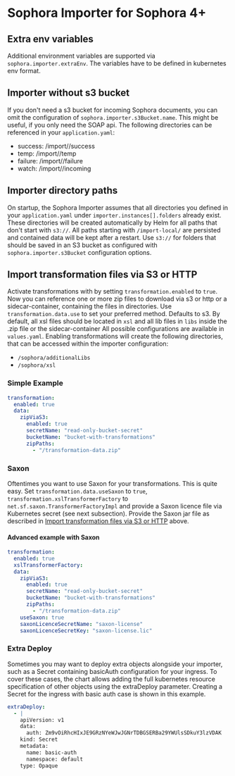 # Sophora Importer for Sophora 4+

## Extra env variables

Additional environment variables are supported via `sophora.importer.extraEnv`. The variables have to be defined in kubernetes env format.

## Importer without s3 bucket

If you don't need a s3 bucket for incoming Sophora documents, you can omit the configuration of `sophora.importer.s3Bucket.name`. This might be useful,
if you only need the SOAP api. The following directories can be referenced in your `application.yaml`:

* success: /import/<instance>/success
* temp: /import/<instance>/temp
* failure: /import/<instance>/failure
* watch: /import/<instance>/incoming

## Importer directory paths

On startup, the Sophora Importer assumes that all directories you defined in your `application.yaml` under `importer.instances[].folders` already exist.
These directories will be created automatically by Helm for all paths that don't start with `s3://`.
All paths starting with `/import-local/` are persisted and contained data will be kept after a restart. 
Use `s3://` for folders that should be saved in an S3 bucket as configured with `sophora.importer.s3Bucket` configuration options.

## Import transformation files via S3 or HTTP

Activate transformations with by setting `transformation.enabled` to `true`. Now you can reference one or more zip files to download via s3 or http 
or a sidecar-container, containing the files in directories. Use `transformation.data.use` to set your preferred method. Defaults to s3.
By default, all xsl files should be located in `xsl` and all lib files in `libs` inside the .zip file or the sidecar-container 
All possible configurations are available in `values.yaml`. Enabling transformations will create 
the following directories, that can be accessed within the importer configuration:

* `/sophora/additionalLibs`
* `/sophora/xsl`

### Simple Example

```yaml
transformation:
  enabled: true
  data:
    zipViaS3:
      enabled: true
      secretName: "read-only-bucket-secret"
      bucketName: "bucket-with-transformations"
      zipPaths:
        - "/transformation-data.zip"
```


### Saxon

Oftentimes you want to use Saxon for your transformations. This is quite easy. Set `transformation.data.useSaxon` to `true`,
`transformation.xslTransformerFactory` to `net.sf.saxon.TransformerFactoryImpl` and provide a Saxon licence file 
via Kubernetes secret (see next subsection). Provide the Saxon jar file as described in [Import transformation files via S3 or HTTP](#import-transformation-files-via-s3-or-http) above.

#### Advanced example with Saxon 

```yaml
transformation:
  enabled: true
  xslTransformerFactory: 
  data:
    zipViaS3:
      enabled: true
      secretName: "read-only-bucket-secret"
      bucketName: "bucket-with-transformations"
      zipPaths:
        - "/transformation-data.zip"
    useSaxon: true
    saxonLicenceSecretName: "saxon-license"
    saxonLicenceSecretKey: "saxon-license.lic"
```

### Extra Deploy

Sometimes you may want to deploy extra objects alongside your importer, such as a Secret containing basicAuth configuration for your ingress. 
To cover these cases, the chart allows adding the full kubernetes resource specification of other objects using the extraDeploy parameter.
Creating a Secret for the ingress with basic auth case is shown in this example.

```yaml
extraDeploy:
  - |
    apiVersion: v1
    data:
      auth: Zm9vOiRhcHIxJE9GRzNYeWJwJGNrTDBGSERBa29YWUlsSDkuY3lzVDAK
    kind: Secret
    metadata:
      name: basic-auth
      namespace: default
    type: Opaque
```
